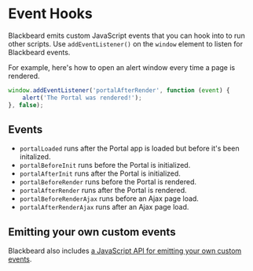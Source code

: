 # Event Hooks

Blackbeard emits custom JavaScript events that you can hook into to run other scripts. Use `addEventListener()` on the `window` element to listen for Blackbeard events.

For example, here's how to open an alert window every time a page is rendered.

```js
window.addEventListener('portalAfterRender', function (event) {
	alert('The Portal was rendered!');
}, false);
```

## Events

- `portalLoaded` runs after the Portal app is loaded but before it's been initalized.
- `portalBeforeInit` runs before the Portal is initialized.
- `portalAfterInit` runs after the Portal is initialized.
- `portalBeforeRender` runs before the Portal is rendered.
- `portalAfterRender` runs after the Portal is rendered.
- `portalBeforeRenderAjax` runs before an Ajax page load.
- `portalAfterRenderAjax` runs after an Ajax page load.

## Emitting your own custom events

Blackbeard also includes [a JavaScript API for emitting your own custom events](/docs/read/customizing/API#emitevent).
